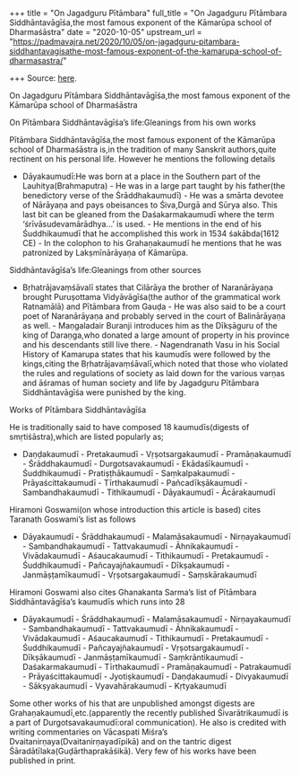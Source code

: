 +++
title = "On Jagadguru Pītāmbara"
full_title = "On Jagadguru Pītāmbara Siddhāntavāgīśa,the most famous exponent of the Kāmarūpa school of Dharmaśāstra"
date = "2020-10-05"
upstream_url = "https://padmavajra.net/2020/10/05/on-jagadguru-pitambara-siddhantavagisathe-most-famous-exponent-of-the-kamarupa-school-of-dharmasastra/"

+++
Source: [here](https://padmavajra.net/2020/10/05/on-jagadguru-pitambara-siddhantavagisathe-most-famous-exponent-of-the-kamarupa-school-of-dharmasastra/).

On Jagadguru Pītāmbara Siddhāntavāgīśa,the most famous exponent of the Kāmarūpa school of Dharmaśāstra

On Pītāmbara Siddhāntavāgīśa’s life:Gleanings from his own works

Pītāmbara Siddhāntavāgīśa,the most famous exponent of the Kāmarūpa school of Dharmaśāstra is,in the tradition of many Sanskrit authors,quite rectinent on his personal life. However he mentions the following details

-   Dāyakaumudī:He was born at a place in the Southern part of the
    Lauhitya(Brahmaputra) -   He was in a large part taught by his father(the benedictory verse of
    the Śrāddhakaumudī) -   He was a smārta devotee of Nārāyaṇa and pays obeisances to
    Śiva,Durgā and Sūrya also. This last bit can be gleaned from the
    Daśakarmakaumudī where the term ‘śrīvāsudevamārādhya…’ is used. -   He mentions in the end of his Śuddhikaumudī that he accomplished
    this work in 1534 śakābda(1612 CE) -   In the colophon to his Grahaṇakaumudī he mentions that he was
    patronized by Lakṣmīnārāyaṇa of Kāmarūpa.

Siddhāntavāgīśa’s life:Gleanings from other sources

-   Bṛhatrājavaṃśāvalī states that Cilārāya the brother of Naranārāyaṇa
    brought Puruṣottama Vidyāvāgīśa(the author of the grammatical work
    Ratnamālā) and Pītāmbara from Gauḍa -   He was also said to be a court poet of Naranārāyaṇa and probably
    served in the court of Balinārāyaṇa as well. -   Maṇgaladair Buranji introduces him as the Dīkṣāguru of the king of
    Daraṇga,who donated a large amount of property in his province and
    his descendants still live there. -   Nagendranath Vasu in his Social History of Kamarupa states that his
    kaumudīs were followed by the kings,citing the
    Bṛhatrājavaṃśāvalī,which noted that those who violated the rules and
    regulations of society as laid down for the various varṇas and
    āśramas of human society and life by Jagadguru Pītāmbara
    Siddhāntavāgīśa were punished by the king.  

Works of Pītāmbara Siddhāntavāgīśa

He is traditionally said to have composed 18 kaumudīs(digests of smṛtiśāstra),which are listed popularly as;

-   Daṇḍakaumudī -   Pretakaumudī -   Vṛṣotsargakaumudī -   Pramāṇakaumudī -   Śrāddhakaumudī -   Durgotsavakaumudī -   Ekādaśīkaumudī -   Śuddhikaumudī -   Pratiṣṭhākaumudī -   Saṃkalpakaumudī -   Prāyaścittakaumudī -   Tīrthakaumudī -   Pañcadīkṣākaumudī -   Sambandhakaumudī -   Tithikaumudī -   Dāyakaumudī -   Ācārakaumudī

Hiramoni Goswami(on whose introduction this article is based) cites Taranath Goswami’s list as follows

-   Dāyakaumudī -   Śrāddhakaumudī -   Malamāsakaumudī -   Nirṇayakaumudī -   Sambandhakaumudī -   Tattvakaumudī -   Āhnikakaumudī -   Vivādakaumudī -   Aśaucakaumudī -   Tithikaumudī -   Pretakaumudī -   Śuddhikaumudī -   Pañcayajñakaumudī -   Dīkṣakaumudī -   Janmāṣṭamīkaumudī -   Vṛṣotsargakaumudī -   Saṃskārakaumudī

Hiramoni Goswami also cites Ghanakanta Sarma’s list of Pītāmbara Siddhāntavāgīśa’s kaumudīs which runs into 28

-   Dāyakaumudī -   Śrāddhakaumudī -   Malamāsakaumudī -   Nirṇayakaumudī -   Sambandhakaumudī -   Tattvakaumudī -   Āhnikakaumudī -   Vivādakaumudī -   Aśaucakaumudī -   Tithikaumudī -   Pretakaumudī -   Śuddhikaumudī -   Pañcayajñakaumudī -   Vṛṣotsargakaumudī -   Dīkṣākaumudī -   Janmāṣṭamīkaumudī -   Saṃkrāntikaumudī -   Daśakarmakaumudī -   Tīrthakaumudī -   Pramāṇakaumudī -   Patrakaumudī -   Prāyaścittakaumudī -   Jyotiṣkaumudī -   Daṇḍakaumudī -   Divyakaumudī -   Sākṣyakaumudī -   Vyavahārakaumudī -   Kṛtyakaumudī

Some other works of his that are unpublished amongst digests are Grahaṇakaumudī,etc.(apparently the recently published Śivarātrikaumudī is a part of Durgotsavakaumudī:oral communication). He also is credited with writing commentaries on Vācaspati Miśra’s Dvaitanirṇaya(Dvaitanirṇayadīpikā) and on the tantric digest Śāradātīlaka(Guḍārthaprakāśikā). Very few of his works have been published in print.
